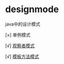 # designmode
java中的设计模式

[×] 单例模式

[√] [观察者模式](./src/main/java/com/sunny/observer/readme.md)

[√] [模板方法模式](./src/main/java/com/sunny/templateMethod/readme.md)
